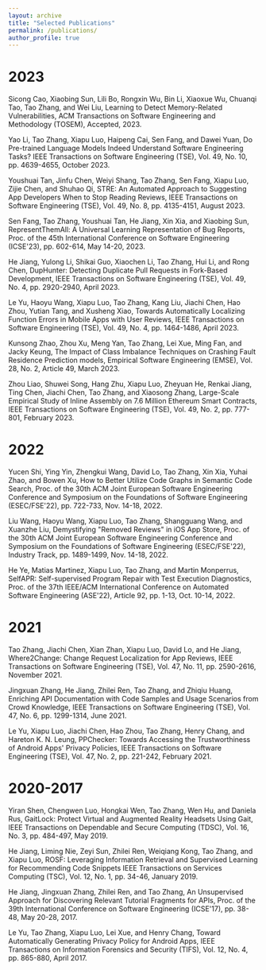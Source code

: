 ```yaml
---
layout: archive
title: "Selected Publications"
permalink: /publications/
author_profile: true
---
```


2023
======

Sicong Cao, Xiaobing Sun, Lili Bo, Rongxin Wu, Bin Li, Xiaoxue Wu, Chuanqi Tao, Tao Zhang, and Wei Liu, Learning to Detect Memory-Related Vulnerabilities, ACM Transactions on Software Engineering and Methodology (TOSEM), Accepted, 2023.

Yao Li, Tao Zhang, Xiapu Luo, Haipeng Cai, Sen Fang, and Dawei Yuan, Do Pre-trained Language Models Indeed Understand Software Engineering Tasks? IEEE Transactions on Software Engineering (TSE), Vol. 49, No. 10, pp. 4639-4655, October 2023.

Youshuai Tan, Jinfu Chen, Weiyi Shang, Tao Zhang, Sen Fang, Xiapu Luo, Zijie Chen, and Shuhao Qi, STRE: An Automated Approach to Suggesting App Developers When to Stop Reading Reviews, IEEE Transactions on Software Engineering (TSE), Vol. 49, No. 8, pp. 4135-4151, August 2023.

Sen Fang, Tao Zhang, Youshuai Tan, He Jiang, Xin Xia, and Xiaobing Sun, RepresentThemAll: A Universal Learning Representation of Bug Reports, Proc. of the 45th International Conference on Software Engineering (ICSE'23), pp. 602-614, May 14-20, 2023.

He Jiang, Yulong Li, Shikai Guo, Xiaochen Li, Tao Zhang, Hui Li, and Rong Chen, DupHunter: Detecting Duplicate Pull Requests in Fork-Based Development, IEEE Transactions on Software Engineering (TSE), Vol. 49, No. 4, pp. 2920-2940, April 2023.

Le Yu, Haoyu Wang, Xiapu Luo, Tao Zhang, Kang Liu, Jiachi Chen, Hao Zhou, Yutian Tang, and Xusheng Xiao, Towards Automatically Localizing Function Errors in Mobile Apps with User Reviews, IEEE Transactions on Software Engineering (TSE), Vol. 49, No. 4, pp. 1464-1486, April 2023.

Kunsong Zhao, Zhou Xu, Meng Yan, Tao Zhang, Lei Xue, Ming Fan, and Jacky Keung, The Impact of Class Imbalance Techniques on Crashing Fault Residence Prediction models, Empirical Software Engineering (EMSE), Vol. 28, No. 2, Article 49, March 2023.

Zhou Liao, Shuwei Song, Hang Zhu, Xiapu Luo, Zheyuan He, Renkai Jiang, Ting Chen, Jiachi Chen, Tao Zhang, and Xiaosong Zhang, Large-Scale Empirical Study of Inline Assembly on 7.6 Million Ethereum Smart Contracts, IEEE Transactions on Software Engineering (TSE), Vol. 49, No. 2, pp. 777-801, February 2023. 

2022
======

Yucen Shi, Ying Yin, Zhengkui Wang, David Lo, Tao Zhang, Xin Xia, Yuhai Zhao, and Bowen Xu, How to Better Utilize Code Graphs in Semantic Code Search, Proc. of the 30th ACM Joint European Software Engineering Conference and Symposium on the Foundations of Software Engineering (ESEC/FSE'22), pp. 722-733, Nov. 14-18, 2022.

Liu Wang, Haoyu Wang, Xiapu Luo, Tao Zhang, Shangguang Wang, and Xuanzhe Liu, Demystifying "Removed Reviews" in iOS App Store, Proc. of the 30th ACM Joint European Software Engineering Conference and Symposium on the Foundations of Software Engineering (ESEC/FSE'22), Industry Track, pp. 1489-1499, Nov. 14-18, 2022.

He Ye, Matias Martinez, Xiapu Luo, Tao Zhang, and Martin Monperrus, SelfAPR: Self-supervised Program Repair with Test Execution Diagnostics, Proc. of the 37th IEEE/ACM International Conference on Automated Software Engineering (ASE'22), Article 92, pp. 1-13, Oct. 10-14, 2022.

2021
======

Tao Zhang, Jiachi Chen, Xian Zhan, Xiapu Luo, David Lo, and He Jiang, Where2Change: Change Request Localization for App Reviews, IEEE Transactions on Software Engineering (TSE), Vol. 47, No. 11, pp. 2590-2616, November 2021. 

Jingxuan Zhang, He Jiang, Zhilei Ren, Tao Zhang, and Zhiqiu Huang, Enriching API Documentation with Code Samples and Usage Scenarios from Crowd Knowledge, IEEE Transactions on Software Engineering (TSE), Vol. 47, No. 6, pp. 1299-1314, June 2021.

Le Yu, Xiapu Luo, Jiachi Chen, Hao Zhou, Tao Zhang, Henry Chang, and Hareton K. N. Leung, PPChecker: Towards Accessing the Trustworthiness of Android Apps' Privacy Policies, IEEE Transactions on Software Engineering (TSE), Vol. 47, No. 2, pp. 221-242, February 2021.

2020-2017
======

Yiran Shen, Chengwen Luo, Hongkai Wen, Tao Zhang, Wen Hu, and Daniela Rus, GaitLock: Protect Virtual and Augmented Reality Headsets Using Gait, IEEE Transactions on Dependable and Secure Computing (TDSC), Vol. 16, No. 3, pp. 484-497, May 2019.

He Jiang, Liming Nie, Zeyi Sun, Zhilei Ren, Weiqiang Kong, Tao Zhang, and Xiapu Luo, ROSF: Leveraging Information Retrieval and Supervised Learning for Recommending Code Snippets
IEEE Transactions on Services Computing (TSC), Vol. 12, No. 1, pp. 34-46, January 2019.

He Jiang, Jingxuan Zhang, Zhilei Ren, and Tao Zhang, An Unsupervised Approach for Discovering Relevant Tutorial Fragments for APIs, Proc. of the 39th International Conference on Software Engineering (ICSE'17), pp. 38-48, May 20-28, 2017.

Le Yu, Tao Zhang, Xiapu Luo, Lei Xue, and Henry Chang, Toward Automatically Generating Privacy Policy for Android Apps, IEEE Transactions on Information Forensics and Security (TIFS), Vol. 12, No. 4, pp. 865-880, April 2017.
